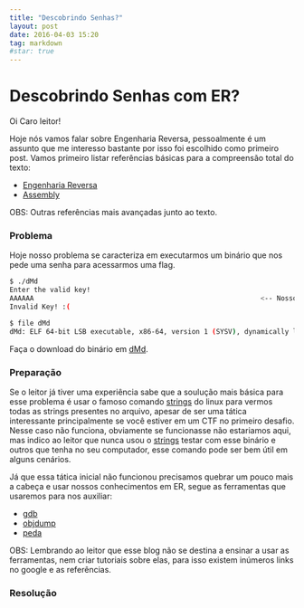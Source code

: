 ```yaml
---
title: "Descobrindo Senhas?"
layout: post
date: 2016-04-03 15:20
tag: markdown
#star: true
---
```


# Descobrindo Senhas com ER?

Oi Caro leitor!

Hoje nós vamos falar sobre Engenharia Reversa, pessoalmente é um assunto que me interesso bastante por isso foi escolhido como primeiro post. Vamos primeiro listar referências básicas para a compreensão total do texto:

* [Engenharia Reversa]
* [Assembly]

OBS: Outras referências mais avançadas junto ao texto.

### Problema

Hoje nosso problema se caracteriza em executarmos um binário que nos pede uma senha para acessarmos uma flag. 

```sh
$ ./dMd
Enter the valid key!
AAAAAA                                                        <-- Nosso Input
Invalid Key! :(
```

```sh
$ file dMd
dMd: ELF 64-bit LSB executable, x86-64, version 1 (SYSV), dynamically linked, interpreter /lib64/ld-linux-x86-64.so.2, for GNU/Linux 2.6.24, BuildID[sha1]=2643fecd383362fe9593ef8605a9ce882a85a38a, not stripped
```

Faça o download do binário em [dMd]. 

### Preparação

Se o leitor já tiver uma experiência sabe que a soulução mais básica para esse problema é usar o famoso comando [strings] do linux para vermos todas as strings presentes no arquivo, apesar de ser uma tática interessante principalmente se você estiver em um CTF no primeiro desafio. Nesse caso não funciona, obviamente se funcionasse não estariamos aqui, mas indico ao leitor que nunca usou o [strings] testar com esse binário e outros que tenha no seu computador, esse comando pode ser bem útil em alguns cenários.

Já que essa tática inicial não funcionou precisamos quebrar um pouco mais a cabeça e usar nossos conhecimentos em ER, segue as ferramentas que usaremos para nos auxiliar:

* [gdb]
* [objdump]
* [peda]

OBS: Lembrando ao leitor que esse blog não se destina a ensinar a usar as ferramentas, nem criar tutoriais sobre elas, para isso existem inúmeros links no google e as referências.

### Resolução


   [Engenharia Reversa]: <https://pt.wikipedia.org/wiki/Engenharia_reversa>
   [Assembly]: <https://pt.wikipedia.org/wiki/Assembly>
   [dMd]: <leonaugusto16.github.io/src/files/Descobrindo-Senhas-com-ER?/dMd>
   [strings]: http://linux.die.net/man/1/strings
   [gdb]: http://linux.die.net/man/1/gdb
   [objdump]: http://linux.die.net/man/1/objdump
   [peda]: https://github.com/longld/peda

